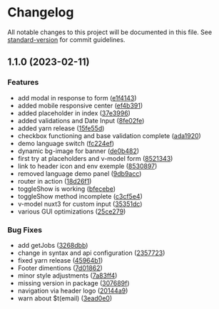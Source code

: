 # Changelog

All notable changes to this project will be documented in this file. See [standard-version](https://github.com/conventional-changelog/standard-version) for commit guidelines.

## 1.1.0 (2023-02-11)


### Features

* add modal in response to form ([e1f4143](https://github.com/codeworks-projects/csu-job-applications-frontend/commit/e1f4143f0149f7385ca7a443bb3ab367f2856ac5))
* added mobile responsive center ([ef4b391](https://github.com/codeworks-projects/csu-job-applications-frontend/commit/ef4b391198b43409e094adde22e9678ae2719edd))
* added placeholder in index ([37e3996](https://github.com/codeworks-projects/csu-job-applications-frontend/commit/37e3996b7dda239a65d173fc211a8590e3434f3e))
* added validations and Date Input ([8fe02fe](https://github.com/codeworks-projects/csu-job-applications-frontend/commit/8fe02fee56a03cce3526fde204df40d9b9d756fc))
* added yarn release ([15fe55d](https://github.com/codeworks-projects/csu-job-applications-frontend/commit/15fe55de199ba81336b5782f1a618d113b0e5713))
* checkbox functioning and base validation complete ([ada1920](https://github.com/codeworks-projects/csu-job-applications-frontend/commit/ada19202fe97fc68a1130053925ddc7d6b0bc376))
* demo language switch ([fc224ef](https://github.com/codeworks-projects/csu-job-applications-frontend/commit/fc224efa61bb6bb8ba478e810b1d28445b4be8b3))
* dynamic bg-image for banner ([de0b482](https://github.com/codeworks-projects/csu-job-applications-frontend/commit/de0b4824974dc5444f90ddc07e895f8eb0bfb6e6))
* first try at placeholders and v-model form ([8521343](https://github.com/codeworks-projects/csu-job-applications-frontend/commit/8521343ead0fff93913ad33928d69077b795087c))
* link to header icon and env exemple ([8530897](https://github.com/codeworks-projects/csu-job-applications-frontend/commit/85308977f50e9dfab638ce6a08994cda00609dd2))
* removed language demo panel ([9db9acc](https://github.com/codeworks-projects/csu-job-applications-frontend/commit/9db9acc35a7486e016800a87febc1dc021ae636d))
* router in action ([18d26f1](https://github.com/codeworks-projects/csu-job-applications-frontend/commit/18d26f1042e13c3607efdc2d2d14e27d4ef37a7f))
* toggleShow is working ([bfecebe](https://github.com/codeworks-projects/csu-job-applications-frontend/commit/bfecebe2d1375d2c995399bca7dc10585e84db81))
* toggleShow method incomplete ([c3cf5e4](https://github.com/codeworks-projects/csu-job-applications-frontend/commit/c3cf5e476b6d91a7f677450ddf27e8da58298a3f))
* v-model nuxt3 for custom input ([35351dc](https://github.com/codeworks-projects/csu-job-applications-frontend/commit/35351dc0a184440ae10390371dda3e6f60d07e73))
* various GUI optimizations ([25ce279](https://github.com/codeworks-projects/csu-job-applications-frontend/commit/25ce279cce7ce7ec32278f482520e18415931937))


### Bug Fixes

* add getJobs ([3268dbb](https://github.com/codeworks-projects/csu-job-applications-frontend/commit/3268dbba96c310eca4ae8d5d3236eb8b6f10b634))
* change in syntax and api configuration ([2357723](https://github.com/codeworks-projects/csu-job-applications-frontend/commit/2357723370ff8a51fff78755081b1c1f4444a7cc))
* fixed yarn release ([45964b1](https://github.com/codeworks-projects/csu-job-applications-frontend/commit/45964b1858cdd58e74630ded2daa7fc3e9497d6b))
* Footer dimentions ([7d01862](https://github.com/codeworks-projects/csu-job-applications-frontend/commit/7d01862d2d74e90204d5608bfb9d27a60ce3db0f))
* minor style adjustments ([7a83ff4](https://github.com/codeworks-projects/csu-job-applications-frontend/commit/7a83ff4eb99866a945f015c4e8a9ab528399d2f8))
* missing version in package ([307689f](https://github.com/codeworks-projects/csu-job-applications-frontend/commit/307689f961504ba19ec25072916858a6b5ad1439))
* navigation via header logo ([20144a9](https://github.com/codeworks-projects/csu-job-applications-frontend/commit/20144a9c0c51a4b7af491a92927686b71e5335cb))
* warn about $t(email) ([3ead0e0](https://github.com/codeworks-projects/csu-job-applications-frontend/commit/3ead0e01947c964023a663111bd2c4346b8d2e27))
